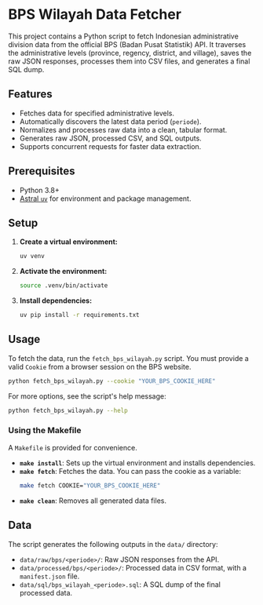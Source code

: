 # BPS Wilayah Data Fetcher

This project contains a Python script to fetch Indonesian administrative division data from the official BPS (Badan Pusat Statistik) API. It traverses the administrative levels (province, regency, district, and village), saves the raw JSON responses, processes them into CSV files, and generates a final SQL dump.

## Features

- Fetches data for specified administrative levels.
- Automatically discovers the latest data period (`periode`).
- Normalizes and processes raw data into a clean, tabular format.
- Generates raw JSON, processed CSV, and SQL outputs.
- Supports concurrent requests for faster data extraction.

## Prerequisites

- Python 3.8+
- [Astral `uv`](https://github.com/astral-sh/uv) for environment and package management.

## Setup

1.  **Create a virtual environment:**
    ```sh
    uv venv
    ```

2.  **Activate the environment:**
    ```sh
    source .venv/bin/activate
    ```

3.  **Install dependencies:**
    ```sh
    uv pip install -r requirements.txt
    ```

## Usage

To fetch the data, run the `fetch_bps_wilayah.py` script. You must provide a valid `Cookie` from a browser session on the BPS website.

```sh
python fetch_bps_wilayah.py --cookie "YOUR_BPS_COOKIE_HERE"
```

For more options, see the script's help message:

```sh
python fetch_bps_wilayah.py --help
```

### Using the Makefile

A `Makefile` is provided for convenience.

-   **`make install`**: Sets up the virtual environment and installs dependencies.
-   **`make fetch`**: Fetches the data. You can pass the cookie as a variable:
    ```sh
    make fetch COOKIE="YOUR_BPS_COOKIE_HERE"
    ```
-   **`make clean`**: Removes all generated data files.

## Data

The script generates the following outputs in the `data/` directory:

-   `data/raw/bps/<periode>/`: Raw JSON responses from the API.
-   `data/processed/bps/<periode>/`: Processed data in CSV format, with a `manifest.json` file.
-   `data/sql/bps_wilayah_<periode>.sql`: A SQL dump of the final processed data.
